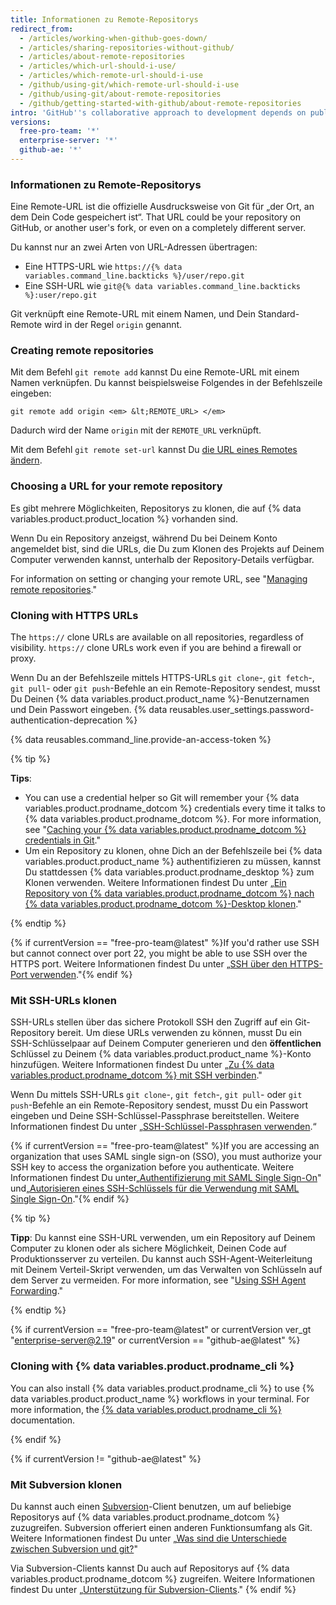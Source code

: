 ```yaml
---
title: Informationen zu Remote-Repositorys
redirect_from:
  - /articles/working-when-github-goes-down/
  - /articles/sharing-repositories-without-github/
  - /articles/about-remote-repositories
  - /articles/which-url-should-i-use/
  - /articles/which-remote-url-should-i-use
  - /github/using-git/which-remote-url-should-i-use
  - /github/using-git/about-remote-repositories
  - /github/getting-started-with-github/about-remote-repositories
intro: 'GitHub''s collaborative approach to development depends on publishing commits from your local repository to {% data variables.product.product_name %} for other people to view, fetch, and update.'
versions:
  free-pro-team: '*'
  enterprise-server: '*'
  github-ae: '*'
---
```

### Informationen zu Remote-Repositorys

Eine Remote-URL ist die offizielle Ausdrucksweise von Git für „der Ort, an dem Dein Code gespeichert ist“. That URL could be your repository on GitHub, or another user's fork, or even on a completely different server.

Du kannst nur an zwei Arten von URL-Adressen übertragen:

* Eine HTTPS-URL wie `https://{% data variables.command_line.backticks %}/user/repo.git`
* Eine SSH-URL wie `git@{% data variables.command_line.backticks %}:user/repo.git`

Git verknüpft eine Remote-URL mit einem Namen, und Dein Standard-Remote wird in der Regel `origin` genannt.

### Creating remote repositories

Mit dem Befehl `git remote add` kannst Du eine Remote-URL mit einem Namen verknüpfen. Du kannst beispielsweise Folgendes in der Befehlszeile eingeben:

```shell
git remote add origin <em> &lt;REMOTE_URL> </em>
```

Dadurch wird der Name `origin` mit der `REMOTE_URL` verknüpft.

Mit dem Befehl `git remote set-url` kannst Du [die URL eines Remotes ändern](/github/getting-started-with-github/managing-remote-repositories).

### Choosing a URL for your remote repository

Es gibt mehrere Möglichkeiten, Repositorys zu klonen, die auf {% data variables.product.product_location %} vorhanden sind.

Wenn Du ein Repository anzeigst, während Du bei Deinem Konto angemeldet bist, sind die URLs, die Du zum Klonen des Projekts auf Deinem Computer verwenden kannst, unterhalb der Repository-Details verfügbar.

For information on setting or changing your remote URL, see "[Managing remote repositories](/github/getting-started-with-github/managing-remote-repositories)."

### Cloning with HTTPS URLs

The `https://` clone URLs are available on all repositories, regardless of visibility. `https://` clone URLs work even if you are behind a firewall or proxy.

Wenn Du an der Befehlszeile mittels HTTPS-URLs `git clone`-, `git fetch`-, `git pull`- oder `git push`-Befehle an ein Remote-Repository sendest, musst Du Deinen {% data variables.product.product_name %}-Benutzernamen und Dein Passwort eingeben. {% data reusables.user_settings.password-authentication-deprecation %}

{% data reusables.command_line.provide-an-access-token %}

{% tip %}

**Tips**:
- You can use a credential helper so Git will remember your {% data variables.product.prodname_dotcom %} credentials every time it talks to {% data variables.product.prodname_dotcom %}. For more information, see "[Caching your {% data variables.product.prodname_dotcom %} credentials in Git](/github/getting-started-with-github/caching-your-github-credentials-in-git)."
- Um ein Repository zu klonen, ohne Dich an der Befehlszeile bei {% data variables.product.product_name %} authentifizieren zu müssen, kannst Du stattdessen {% data variables.product.prodname_desktop %} zum Klonen verwenden. Weitere Informationen findest Du unter „[Ein Repository von {% data variables.product.prodname_dotcom %} nach {% data variables.product.prodname_dotcom %}-Desktop klonen](/desktop/contributing-to-projects/cloning-a-repository-from-github-to-github-desktop)."

{% endtip %}

 {% if currentVersion == "free-pro-team@latest" %}If you'd rather use SSH but cannot connect over port 22, you might be able to use SSH over the HTTPS port. Weitere Informationen findest Du unter „[SSH über den HTTPS-Port verwenden](/github/authenticating-to-github/using-ssh-over-the-https-port)."{% endif %}

### Mit SSH-URLs klonen

SSH-URLs stellen über das sichere Protokoll SSH den Zugriff auf ein Git-Repository bereit. Um diese URLs verwenden zu können, musst Du ein SSH-Schlüsselpaar auf Deinem Computer generieren und den **öffentlichen** Schlüssel zu Deinem {% data variables.product.product_name %}-Konto hinzufügen. Weitere Informationen findest Du unter „[Zu {% data variables.product.prodname_dotcom %} mit SSH verbinden](/github/authenticating-to-github/connecting-to-github-with-ssh)."

Wenn Du mittels SSH-URLs `git clone`-, `git fetch`-, `git pull`- oder `git push`-Befehle an ein Remote-Repository sendest, musst Du ein Passwort eingeben und Deine SSH-Schlüssel-Passphrase bereitstellen. Weitere Informationen findest Du unter „[SSH-Schlüssel-Passphrasen verwenden](/github/authenticating-to-github/working-with-ssh-key-passphrases).“

{% if currentVersion == "free-pro-team@latest" %}If you are accessing an organization that uses SAML single sign-on (SSO), you must authorize your SSH key to access the organization before you authenticate. Weitere Informationen findest Du unter[„Authentifizierung mit SAML Single Sign-On](/github/authenticating-to-github/about-authentication-with-saml-single-sign-on)" und[„Autorisieren eines SSH-Schlüssels für die Verwendung mit SAML Single Sign-On](/github/authenticating-to-github/authorizing-an-ssh-key-for-use-with-saml-single-sign-on)."{% endif %}

{% tip %}

**Tipp**: Du kannst eine SSH-URL verwenden, um ein Repository auf Deinem Computer zu klonen oder als sichere Möglichkeit, Deinen Code auf Produktionsserver zu verteilen. Du kannst auch SSH-Agent-Weiterleitung mit Deinem Verteil-Skript verwenden, um das Verwalten von Schlüsseln auf dem Server zu vermeiden. For more information, see "[Using SSH Agent Forwarding](/developers/overview/using-ssh-agent-forwarding)."

{% endtip %}

{% if currentVersion == "free-pro-team@latest" or currentVersion ver_gt "enterprise-server@2.19" or currentVersion == "github-ae@latest" %}

### Cloning with {% data variables.product.prodname_cli %}

You can also install {% data variables.product.prodname_cli %} to use {% data variables.product.product_name %} workflows in your terminal. For more information, the [{% data variables.product.prodname_cli %}](https://cli.github.com/manual/) documentation.

{% endif %}

{% if currentVersion != "github-ae@latest" %}
### Mit Subversion klonen

Du kannst auch einen [Subversion](https://subversion.apache.org/)-Client benutzen, um auf beliebige Repositorys auf {% data variables.product.prodname_dotcom %} zuzugreifen. Subversion offeriert einen anderen Funktionsumfang als Git. Weitere Informationen findest Du unter „[Was sind die Unterschiede zwischen Subversion und git?](/github/importing-your-projects-to-github/what-are-the-differences-between-subversion-and-git)"

Via Subversion-Clients kannst Du auch auf Repositorys auf {% data variables.product.prodname_dotcom %} zugreifen. Weitere Informationen findest Du unter „[Unterstützung für Subversion-Clients](/github/importing-your-projects-to-github/support-for-subversion-clients)."
{% endif %}
